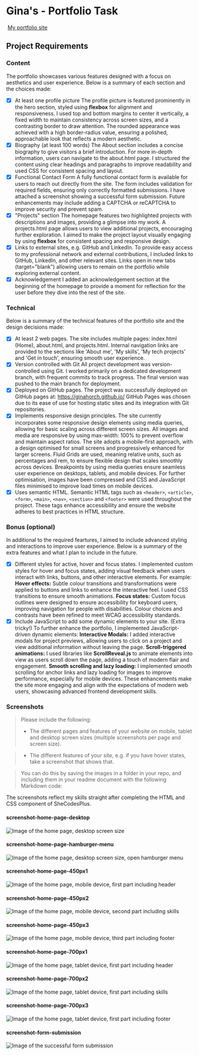 #  Gina's - Portfolio Task
​
[My portfolio site](https://ginahorch.github.io/) 
​
## Project Requirements

### Content
 The portfolio showcases various features designed with a focus on aesthetics and user experience. Below is a summary of each section and the choices made:
- [X] At least one profile picture
    The profile picture is featured prominently in the hero section, styled using **flexbox** for alignment and responsiveness. I used top and bottom margins to center it vertically, a fixed width to maintain consistency across screen sizes, and a contrasting border to draw attention. The rounded appearance was achieved with a high border-radius value, ensuring a polished, approachable look that reflects a modern aesthetic.
- [X] Biography (at least 100 words)
    The About section includes a concise biography to give visitors a brief introduction. For more in-depth information, users can navigate to the about.html page. I structured the content using clear headings and paragraphs to improve readability and used CSS for consistent spacing and layout.
- [X] Functional Contact Form
    A fully functional contact form is available for users to reach out directly from the site. The form includes validation for required fields, ensuring only correctly formatted submissions. I have attached a screenshot showing a successful form submission. Future enhancements may include adding a CAPTCHA or reCAPTCHA to improve security and prevent spam.
- [X] "Projects" section
    The homepage features two highlighted projects with descriptions and images, providing a glimpse into my work. A projects.html page allows users to view additional projects, encouraging further exploration. I aimed to make the project layout visually engaging by using **flexbox** for consistent spacing and responsive design.
- [X] Links to external sites, e.g. GitHub and LinkedIn.
    To provide easy access to my professional network and external contributions, I included links to GitHub, LinkedIn, and other relevant sites. Links open in new tabs (target="blank") allowing users to remain on the portfolio while exploring external content.
- [X] Acknowledgement
    I added an acknowledgement section at the beginning of the homepage to provide a moment for reflection for the user before they dive into the rest of the site.
​
### Technical
 Below is a summary of the technical features of the portfolio site and the design decisions made:
- [X] At least 2 web pages.
    The site includes multiple pages: index.html (Home), about.html, and projects.html. Internal navigation links are provided to the sections like 'About me', 'My skills', 'My tech projects' and 'Get in touch', ensuring smooth user experience.
- [X] Version controlled with Git
    All project development was version-controlled using Git. I worked primarily on a dedicated development branch, with frequent commits to track progress. The final version was pushed to the main branch for deployment.
- [X] Deployed on GitHub pages.
    The project was successfully deployed on GitHub pages at: https://ginahorch.github.io/ GitHub Pages was chosen due to its ease of use for hosting static sites and its integration with Git repositories.
- [X] Implements responsive design principles.
    The site currently incorporates some responsive design elements using media queries, allowing for basic scaling across different screen sizes. All images and media are responsive by using max-width: 100% to prevent overflow and maintain aspect ratios. The site adopts a mobile-first approach, with a design optimised for small screens and progressively enhanced for larger screens. Fluid Grids are used, meaning relative units, such as percentages and rem, to ensure flexible design that scales smoothly across devices. Breakpoints by using media queries ensure seamless user experience on desktops, tablets, and mobile devices. For further optimisation, images have been compressed and CSS and JavaScript files minimised to improve load times on mobile devices.
- [X] Uses semantic HTML.
    Semantic HTML tags such as `<header>`, `<article>`, `<form>`, `<main>`, `<nav>`, `<section>` and `<footer>` were used throughout the project. These tags enhance accessibility and ensure the website adheres to best practices in HTML structure.

### Bonus (optional)
 In additional to the required feartures, I aimed to include advanced styling and interactions to improve user experience. Below is a summary of the extra features and what I plan to include in the future. 
- [X] Different styles for active, hover and focus states.
    I implemented custom styles for hover and focus states, adding visual feedback when users interact with links, buttons, and other interactive elements. For example:
    **Hover effects:** Subtle colour transitions and transformations were applied to buttons and links to enhance the interactive feel. I used CSS transitions to ensure smooth animations.
    **Focus states:** Custom focus outlines were designed to ensure accessibility for keyboard users, improving navigation for people with disabilities. Colour choices and contrasts have been refined to meet WCAG accessibility standards.
- [X] Include JavaScript to add some dynamic elements to your site. (Extra tricky!)
    To further enhance the portfolio, I implemented JavaScript-driven dynamic elements:
    **Interactive Modals:** I added interactive modals for project previews, allowing users to click on a project and view additional information without leaving the page.
    **Scroll-triggered animations:** I used libraries like **ScrollReveal.js** to animate elements into view as users scroll down the page, adding a touch of modern flair and engagement.
    **Smooth scrolling and lazy loading:** I implemented smooth scrolling for anchor links and lazy loading for images to improve performance, especially for mobile devices.
    These enhancements make the site more engaging and align with the expectations of modern web users, showcasing advanced frontend development skills. 
​
### Screenshots
> Please include the following:
> - The different pages and features of your website on mobile, tablet and desktop screen sizes (multiple screenshots per page and screen size).
    
> - The different features of your site, e.g. if you have hover states, take a screenshot that shows that.  
     
> You can do this by saving the images in a folder in your repo, and including them in your readme document with the following Markdown code: 

The screenshots reflect my skills straight after completing the HTML and CSS component of SheCodesPlus.

####  screenshot-home-page-desktop 
![Image of the home page, desktop screen size](./GinaHorch.github.io/screen-shots/screenshot-home-page-desktop.png)

####  screenshot-home-page-hamburger-menu 
![Image of the home page, desktop screen size, open hamburger menu](./GinaHorch.github.io/screen-shots/screenshot-home-page-hamburger-menu.png)

####  screenshot-home-page-450px1
![Image of the home page, mobile device, first part including header](./GinaHorch.github.io/screen-shots/screenshot-home-page450px1.png)

####  screenshot-home-page-450px2
![Image of the home page, mobile device, second part including skills](./GinaHorch.github.io/screen-shots/screenshot-home-page450px2.png)

####  screenshot-home-page-450px3
![Image of the home page, mobile device, third part including footer](./GinaHorch.github.io/screen-shots/screenshot-home-page450px3.png)

####  screenshot-home-page-700px1
![Image of the home page, tablet device, first part including header](./GinaHorch.github.io/screen-shots/screenshot-home-page700px1.png)

####  screenshot-home-page-700px2
![Image of the home page, tablet device, first part including skills](./GinaHorch.github.io/screen-shots/screenshot-home-page700px2.png)

####  screenshot-home-page-700px3
![Image of the home page, tablet device, first part including footer](./GinaHorch.github.io/screen-shots/screenshot-home-page700px3.png)

####  screenshot-form-submission
![Image of the successful form submission](./GinaHorch.github.io/screen-shots/screenshot-form-submission.png)